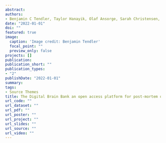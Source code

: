 ```yaml
---
abstract: 
authors:
- Benjamin C Tendler, Taylor Hanayik, Olaf Ansorge, Sarah Christensen, Gregory Berns, Mads Bertelsen, Katherine Bryant, Sean Foxley, Martijn van den Heuvel, Amy Howard, Istvan Huszar, Alexandre Khrapitchev, Anna Leonte, Paul Manger, Ricarda Menke, Jeroen Mollink, Duncan Mortimer, Menuka Pallebage Gamarallage, Lea Roumazeilles, Jerome Sallet, Lianne Scholtens, <b>Connor Scott</b>, Adele Smart, Martin Turner, Chaoyue Wang, Saad Jbabdi, Rogier Mars, Karla Miller
date: "2022-01-01"
doi: ""
featured: true
image:
  caption: 'Image credit: Benjamin Tendler'
  focal_point: ""
  preview_only: false
projects: []
publication: 
publication_short: ""
publication_types:
- "2"
publishDate: "2022-01-01"
summary: 
tags:
- Source Themes
title: The Digital Brain Bank an open access platform for post-mortem datasets
url_code: ""
url_dataset: ""
url_pdf: ""
url_poster: ""
url_project: ""
url_slides: ""
url_source: ""
url_video: ""
---
```


